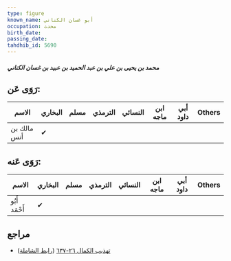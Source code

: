 ```yaml
---
type: figure
known_name: أبو غسان الكناني
occupation: محدث
birth_date:
passing_date:
tahdhib_id: 5690
---
```

##### محمد بن يحيى بن علي بن عبد الحميد بن عبيد بن غسان الكناني

## رَوَى عَن:
| الاسم       | البخاري | مسلم | الترمذي | النسائي | ابن ماجه | أبي داود | Others |
| ----------- | ------- | ---- | ------- | ------- | -------- | -------- | ------ |
| مالك بن أنس | ✔       |      |         |         |          |          |        |
## رَوَى عَنه:
| الاسم         | البخاري | مسلم | الترمذي | النسائي | ابن ماجه | أبي داود | Others |
| ------------- | ------- | ---- | ------- | ------- | -------- | -------- | ------ |
| أَبُو أَحْمَد | ✔       |      |         |         |          |          |        |
## مراجع
- [تهذيب الكمال ٢٦-٦٣٧](obsidian://open?vault=Tahdhib-al-Kamal&file=Figures/٥٦٩٠-محمد%20بن%20يحيى%20بن%20علي%20بن%20عبد%20الحميد%20بن%20عبيد%20بن%20غسان%20الكناني) ([رابط الشاملة](https://shamela.ws/book/3722/14385))